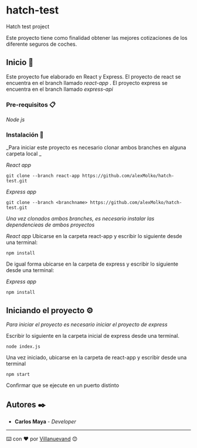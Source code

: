 # hatch-test
Hatch test project

Este proyecto tiene como finalidad obtener las mejores cotizaciones de los diferente seguros de coches. 

## Inicio 🚀

Este proyecto fue elaborado en React y Express. El proyecto de react se encuentra en el branch llamado _react-app_ . 
El proyecto express se encuentra en el branch llamado _express-api_ 

### Pre-requisitos 📋

_Node js_

### Instalación 🔧

_Para iniciar este proyecto es necesario clonar ambos branches en alguna carpeta local _

_React app_

```
git clone --branch react-app https://github.com/alexMolko/hatch-test.git
```

_Express app_

```
git clone --branch <branchname> https://github.com/alexMolko/hatch-test.git
```

_Una vez clonados ambos branches, es necesario instalar las dependencieas de ambos proyectos_

_React app_
Ubicarse en la carpeta react-app y escribir lo siguiente desde una terminal:

```
npm install
```
De igual forma ubicarse en la carpeta de express y escribir lo siguiente desde una terminal:

_Express app_

```
npm install
``` 


## Iniciando el proyecto ⚙️

_Para iniciar el proyecto es necesario iniciar el proyecto de express_

Escribir lo siguiente en la carpeta inicial de express desde una terminal.
```
node index.js
``` 
Una vez iniciado, ubicarse en la carpeta de react-app y escribir desde una terminal

```
npm start
``` 
Confirmar que se ejecute en un puerto distinto

## Autores ✒️


* **Carlos Maya** - *Developer* 



---
⌨️ con ❤️ por [Villanuevand](https://github.com/Villanuevand) 😊

